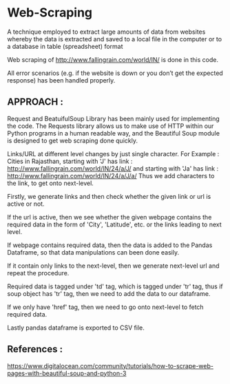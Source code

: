 # Web-Scraping
A technique employed to extract large amounts of data from websites whereby the data is extracted and saved to a local file in the computer or to a database in table (spreadsheet) format

Web scraping of http://www.fallingrain.com/world/IN/ is done in this code.

All error scenarios (e.g. if the website is down or you don’t get the expected response) has been handled properly.

APPROACH :
--------

Request and BeatuifulSoup Library has been mainly used for implementing the code.
The Requests library allows us to make use of HTTP within our Python programs in a human readable way, and the Beautiful Soup module is designed to get web scraping done quickly.

Links/URL at different level changes by just single character.
For Example : 
Cities in Rajasthan, starting with 'J' has link : http://www.fallingrain.com/world/IN/24/a/J/
and starting with 'Ja' has link : http://www.fallingrain.com/world/IN/24/a/J/a/
Thus we add characters to the link, to get onto next-level.


Firstly, we generate links and then check whether the given link or url is active or not.

If the url is active, then we see whether the given webpage contains the required data in the form of 'City', 'Latitude', etc. or the links leading to next level. 

If webpage contains required data, then the data is added to the Pandas Dataframe, so that data manipulations can been done easily.

If it contain only links to the next-level, then we generate next-level url and repeat the procedure.

Required data is tagged under 'td' tag, which is tagged under 'tr' tag, thus if soup object has 'tr' tag, then we need to add the data to our dataframe.

If we only have 'href' tag, then we need to go onto next-level to fetch required data.

Lastly pandas dataframe is exported to CSV file.


References :
--
https://www.digitalocean.com/community/tutorials/how-to-scrape-web-pages-with-beautiful-soup-and-python-3
